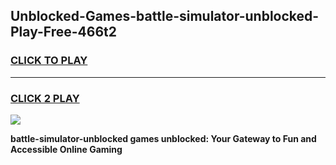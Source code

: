 
## Unblocked-Games-battle-simulator-unblocked-Play-Free-466t2
<h3>
<a href="https://premium76.site?title=battle-simulator-unblocked&ref=18A1">CLICK TO PLAY</a></h3>
<hr>

<h3>
<a href="https://premium76.site?title=battle-simulator-unblocked&ref=18A1">CLICK 2 PLAY</a>
  
</h3>

<a href="https://premium76.site?title=battle-simulator-unblocked&ref=18A1"><img src="https://clearcache.store/games.png"></a>


**battle-simulator-unblocked games unblocked: Your Gateway to Fun and Accessible Online Gaming**
